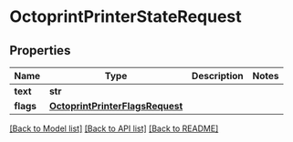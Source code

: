 # OctoprintPrinterStateRequest


## Properties
Name | Type | Description | Notes
------------ | ------------- | ------------- | -------------
**text** | **str** |  | 
**flags** | [**OctoprintPrinterFlagsRequest**](OctoprintPrinterFlagsRequest.md) |  | 

[[Back to Model list]](../README.md#documentation-for-models) [[Back to API list]](../README.md#documentation-for-api-endpoints) [[Back to README]](../README.md)


